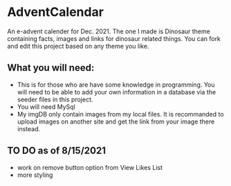 # AdventCalendar 

An e-advent calender for Dec. 2021. The one I made is Dinosaur theme containing facts, images and links for dinosaur related things.  You can fork and edit this project based on any theme you like. 

## What you will need: 
* This is for those who are have some knowledge in programming. You will need to be able to add your own information in a database via the seeder files in this project. 
* You will need MySql
* My imgDB only contain images from my local files. It is recommanded to upload images on another site and get the link from your image there instead.

## TO DO as of 8/15/2021
* work on remove button option from View Likes List 
* more styling 

